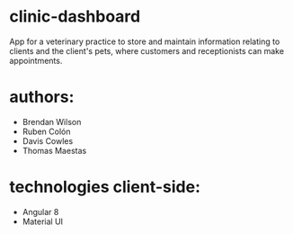 # clinic-dashboard
App for a veterinary practice to store and maintain information relating to clients and the client's pets, where customers and receptionists can make appointments.

# authors:
 - Brendan Wilson
 - Ruben Colón
 - Davis Cowles
 - Thomas Maestas
 
# technologies client-side:
 - Angular 8
 - Material UI

